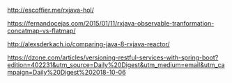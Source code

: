 http://escoffier.me/rxjava-hol/


https://fernandocejas.com/2015/01/11/rxjava-observable-tranformation-concatmap-vs-flatmap/



http://alexsderkach.io/comparing-java-8-rxjava-reactor/



https://dzone.com/articles/versioning-restful-services-with-spring-boot?edition=402231&utm_source=Daily%20Digest&utm_medium=email&utm_campaign=Daily%20Digest%202018-10-06